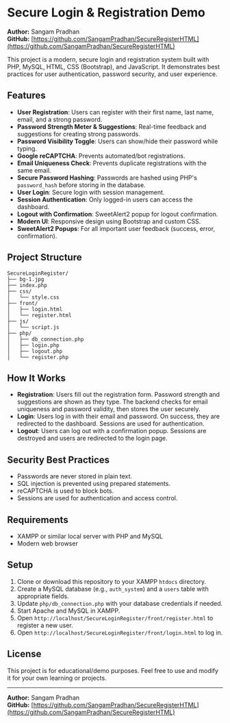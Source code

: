 # Secure Login & Registration Demo

**Author:** Sangam Pradhan  
**GitHub:** [https://github.com/SangamPradhan/SecureRegisterHTML](https://github.com/SangamPradhan/SecureRegisterHTML)

This project is a modern, secure login and registration system built with PHP, MySQL, HTML, CSS (Bootstrap), and JavaScript. It demonstrates best practices for user authentication, password security, and user experience.

## Features
- **User Registration**: Users can register with their first name, last name, email, and a strong password.
- **Password Strength Meter & Suggestions**: Real-time feedback and suggestions for creating strong passwords.
- **Password Visibility Toggle**: Users can show/hide their password while typing.
- **Google reCAPTCHA**: Prevents automated/bot registrations.
- **Email Uniqueness Check**: Prevents duplicate registrations with the same email.
- **Secure Password Hashing**: Passwords are hashed using PHP's `password_hash` before storing in the database.
- **User Login**: Secure login with session management.
- **Session Authentication**: Only logged-in users can access the dashboard.
- **Logout with Confirmation**: SweetAlert2 popup for logout confirmation.
- **Modern UI**: Responsive design using Bootstrap and custom CSS.
- **SweetAlert2 Popups**: For all important user feedback (success, error, confirmation).

## Project Structure
```
SecureLoginRegister/
├── bg-1.jpg
├── index.php
├── css/
│   └── style.css
├── front/
│   ├── login.html
│   └── register.html
├── js/
│   └── script.js
├── php/
│   ├── db_connection.php
│   ├── login.php
│   ├── logout.php
│   └── register.php
```

## How It Works
- **Registration**: Users fill out the registration form. Password strength and suggestions are shown as they type. The backend checks for email uniqueness and password validity, then stores the user securely.
- **Login**: Users log in with their email and password. On success, they are redirected to the dashboard. Sessions are used for authentication.
- **Logout**: Users can log out with a confirmation popup. Sessions are destroyed and users are redirected to the login page.

## Security Best Practices
- Passwords are never stored in plain text.
- SQL injection is prevented using prepared statements.
- reCAPTCHA is used to block bots.
- Sessions are used for authentication and access control.

## Requirements
- XAMPP or similar local server with PHP and MySQL
- Modern web browser

## Setup
1. Clone or download this repository to your XAMPP `htdocs` directory.
2. Create a MySQL database (e.g., `auth_system`) and a `users` table with appropriate fields.
3. Update `php/db_connection.php` with your database credentials if needed.
4. Start Apache and MySQL in XAMPP.
5. Open `http://localhost/SecureLoginRegister/front/register.html` to register a new user.
6. Open `http://localhost/SecureLoginRegister/front/login.html` to log in.

## License
This project is for educational/demo purposes. Feel free to use and modify it for your own learning or projects.

---
**Author:** Sangam Pradhan  
**GitHub:** [https://github.com/SangamPradhan/SecureRegisterHTML](https://github.com/SangamPradhan/SecureRegisterHTML)

